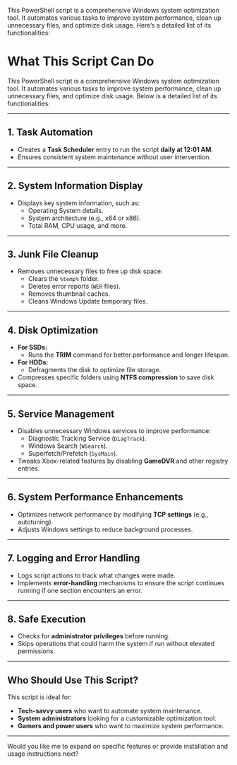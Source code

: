 This PowerShell script is a comprehensive Windows system optimization tool. It automates various tasks to improve system performance, clean up unnecessary files, and optimize disk usage. Here’s a detailed list of its functionalities:

# What This Script Can Do

This PowerShell script is a comprehensive Windows system optimization tool. It automates various tasks to improve system performance, clean up unnecessary files, and optimize disk usage. Below is a detailed list of its functionalities:

---

## 1. Task Automation  
- Creates a **Task Scheduler** entry to run the script **daily at 12:01 AM**.  
- Ensures consistent system maintenance without user intervention.  

---

## 2. System Information Display  
- Displays key system information, such as:  
  - Operating System details.  
  - System architecture (e.g., x64 or x86).  
  - Total RAM, CPU usage, and more.  

---

## 3. Junk File Cleanup  
- Removes unnecessary files to free up disk space:  
  - Clears the `%temp%` folder.  
  - Deletes error reports (`WER` files).  
  - Removes thumbnail caches.  
  - Cleans Windows Update temporary files.  

---

## 4. Disk Optimization  
- **For SSDs:**  
  - Runs the **TRIM** command for better performance and longer lifespan.  
- **For HDDs:**  
  - Defragments the disk to optimize file storage.  
- Compresses specific folders using **NTFS compression** to save disk space.  

---

## 5. Service Management  
- Disables unnecessary Windows services to improve performance:  
  - Diagnostic Tracking Service (`DiagTrack`).  
  - Windows Search (`WSearch`).  
  - Superfetch/Prefetch (`SysMain`).  
- Tweaks Xbox-related features by disabling **GameDVR** and other registry entries.  

---

## 6. System Performance Enhancements  
- Optimizes network performance by modifying **TCP settings** (e.g., autotuning).  
- Adjusts Windows settings to reduce background processes.  

---

## 7. Logging and Error Handling  
- Logs script actions to track what changes were made.  
- Implements **error-handling** mechanisms to ensure the script continues running if one section encounters an error.  

---

## 8. Safe Execution  
- Checks for **administrator privileges** before running.  
- Skips operations that could harm the system if run without elevated permissions.  

---

## Who Should Use This Script?  
This script is ideal for:  
- **Tech-savvy users** who want to automate system maintenance.  
- **System administrators** looking for a customizable optimization tool.  
- **Gamers and power users** who want to maximize system performance.  

---

Would you like me to expand on specific features or provide installation and usage instructions next?


